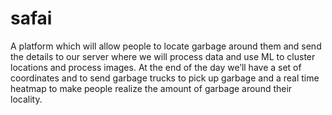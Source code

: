 # safai
A platform which will allow people to locate garbage around them and send the details to our server where we will process data and use ML to cluster locations and process images. At the end of the day we’ll have a set of coordinates and to send garbage trucks to pick up garbage and a real time heatmap to make people realize the amount of garbage around their locality.
